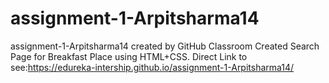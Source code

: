 # assignment-1-Arpitsharma14
assignment-1-Arpitsharma14 created by GitHub Classroom
Created Search Page for Breakfast Place using HTML+CSS.
Direct Link to see:https://edureka-intership.github.io/assignment-1-Arpitsharma14/
